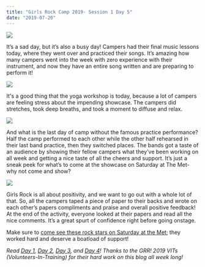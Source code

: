 ```yaml
---
title: "Girls Rock Camp 2019- Session 1 Day 5"
date: "2019-07-20"
---
```


![](http://girlsrockri.org/wp-content/uploads/2019/07/IMG_0480-1-1024x768.jpg)

It’s a sad day, but it’s also a busy day! Campers had their final music lessons today, where they went over and practiced their songs. It’s amazing how many campers went into the week with zero experience with their instrument, and now they have an entire song written and are preparing to perform it!  

![](http://girlsrockri.org/wp-content/uploads/2019/07/IMG_0483-1024x768.jpg)

It's a good thing that the yoga workshop is today, because a lot of campers are feeling stress about the impending showcase. The campers did stretches, took deep breaths, and took a moment to diffuse and relax.  

![](http://girlsrockri.org/wp-content/uploads/2019/07/IMG_0489-1024x768.jpg)

And what is the last day of camp without the famous practice performance? Half the camp performed to each other while the other half rehearsed in their last band practice, then they switched places. The bands got a taste of an audience by showing their fellow campers what they’ve been working on all week and getting a nice taste of all the cheers and support. It’s just a sneak peek for what’s to come at the showcase on Saturday at The Met- why not come and show?  

![](http://girlsrockri.org/wp-content/uploads/2019/07/IMG_0500-1024x768.jpg)

Girls Rock is all about positivity, and we want to go out with a whole lot of that. So, all the campers taped a piece of paper to their backs and wrote on each other’s papers compliments and praise and overall positive feedback! At the end of the activity, everyone looked at their papers and read all the nice comments. It’s a great spurt of confidence right before going onstage.

Make sure to [come see these rock stars on Saturday at the Met](https://www.facebook.com/events/430771250810802/); they worked hard and deserve a boatload of support!

_Read [Day 1](http://girlsrockri.org/girls-rock-camp-2019-session-1-day-1/), [Day 2](http://girlsrockri.org/girls-rock-camp-2019-session-1-day-2/), [Day 3](http://girlsrockri.org/girls-rock-camp-2019-session-1-day-3/), and [Day 4](http://girlsrockri.org/girls-rock-camp-2019-session-1-day-4/)!_ _Thanks to the GRR! 2019 VITs (Volunteers-In-Training) for their hard work on this blog all week long!_
